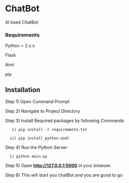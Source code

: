# ChatBot
AI bsed ChatBot

### Requirements
   Python = 2.x.x
 
   Flask
   
   Aiml
   
   pip

## Installation
Step 1) Open Command Prompt 

Step 2) Navigate to Project Directory

Step 3) Install Required packages by following Commands

       i) pip install -r requirements.txt
   
      ii) pip install python-aiml

Step 4) Run the Python Server
    
      i) python main.py

Step 5) Open **http://127.0.0.1:5000** in your browser.

Step 6) This will start you chatBot and you are good to go
